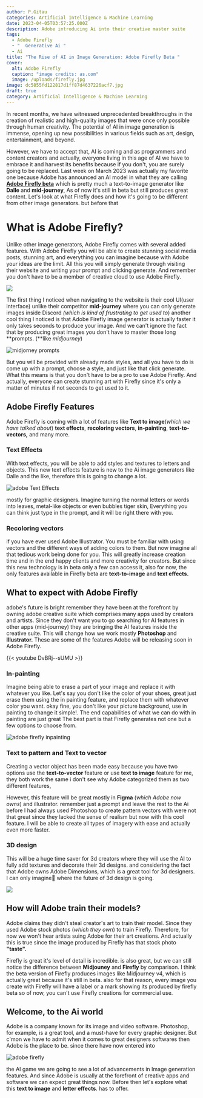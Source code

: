 ```yaml
---
author: P.Gitau
categories: Artificial Intelligence & Machine Learning
date: 2023-04-05T03:57:25.000Z
description: Adobe introducing Ai into their creative master suite
tags:
  - Adobe Firefly
  - "  Generative Ai "
  - Ai
title: "The Rise of AI in Image Generation: Adobe Firefly Beta "
cover:
  alt: Adobe Firefly
  caption: "image credits: as.com"
  image: /uploads/firefly.jpg
image: dc5855fd122817d1ff87d4637226acf7.jpg
draft: true
category: Artificial Intelligence & Machine Learning
---
```

In recent months, we have witnessed unprecedented breakthroughs in the creation of realistic and high-quality images that were once only possible through human creativity. The potential of AI in image generation is immense, opening up new possibilities in various fields such as art, design, entertainment, and beyond.

However, we have to accept that, AI is coming and as programmers and content creators and actually, everyone living in this age of AI we have to embrace it and harvest its benefits because if you don't, you are surely going to be replaced. Last week on March 2023 was actually my favorite one because Adobe has announced an AI model in what they are calling [**Adobe Firefly beta**](https://firefly.adobe.com/) which is pretty much a text-to-image generator like **Dalle** and **mid-journey**, As of now it's still in beta but still produces great content. Let's look at what Firefly does and how it's going to be different from other image generators. but before that

# What is Adobe Firefly?

Unlike other image generators, Adobe Firefly comes with several added features. With Adobe Firefly you will be able to create stunning social media posts, stunning art, and everything you can imagine because with Adobe your ideas are the limit. All this you will simply generate through visiting their website and writing your prompt and clicking generate. And remember you don't have to be a member of creative cloud to use Adobe Firefly.

![](/uploads/fire.PNG)

The first thing I noticed when navigating to the website is their cool UI(user interface) unlike their competitor **mid-journey** where you can only generate images inside Discord _(which is kind of frustrating to get used to_) another cool thing I noticed is that Adobe Firefly image generator is actually faster it only takes seconds to produce your image. And we can't ignore the fact that by producing great images you don't have to master those long **prompts. (**like _midjourney_)

![midjorney prompts](/uploads/mj-prompt.png)

But you will be provided with already made styles, and all you have to do is come up with a prompt, choose a style, and just like that click generate. What this means is that you don't have to be a pro to use Adobe Firefly. And actually, everyone can create stunning art with Firefly since it's only a matter of minutes if not seconds to get used to it.

## Adobe Firefly Features

Adobe Firefly is coming with a lot of features like **Text to image**(_which we have talked about_) **text effects**, **recoloring vectors**, **in-painting**, **text-to-vectors,** and many more.

### Text Effects

With text effects, you will be able to add styles and textures to letters and objects. This new text effects feature is new to the Ai image generators like Dalle and the like, therefore this is going to change a lot.

![adobe Text Effects](/uploads/firefly_rubberballs_24949-scaled.webp)

mostly for graphic designers. Imagine turning the normal letters or words into leaves, metal-like objects or even bubbles tiger skin, Everything you can think just type in the prompt, and it will be right there with you.

### Recoloring vectors

if you have ever used Adobe Illustrator. You must be familiar with using vectors and the different ways of adding colors to them. But now imagine all that tedious work being done for you. This will greatly increase creation time and in the end happy clients and more creativity for creators. But since this new technology is in beta only a few can access it, also for now, the only features available in Firefly beta are **text-to-image** and **text effects.**

## What to expect with Adobe Firefly

adobe's future is bright remember they have been at the forefront by owning adobe creative suite which comprises many apps used by creators and artists. Since they don't want you to go searching for AI features in other apps (mid-journey) they are bringing the AI features inside the creative suite. This will change how we work mostly **Photoshop** and **Illustrator.** These are some of the features Adobe will be releasing soon in Adobe Firefly.

{{< youtube DvBRj--sUMU >}}

### In-painting

Imagine being able to erase a part of your image and replace it with whatever you like. Let's say you don't like the color of your shoes, great just erase them using the in painting feature, and replace them with whatever color you want. okay fine, you don't like your picture background, use in painting to change it simple!. The end capabilities of what we can do with in painting are just great The best part is that Firefly generates not one but a few options to choose from.

![adobe firefly inpainting](/uploads/screenshot-2023-04-04-at-08-41-36.png)

### Text to pattern and Text to vector

Creating a vector object has been made easy because you have two options use the **text-to-vector** feature or use **text to image** feature for me, they both work the same i don't see why Adobe categorized them as two different features,

However, this feature will be great mostly in **Figma** (_which Adobe now owns_) and illustrator. remember just a prompt and leave the rest to the Ai before I had always used Photoshop to create pattern vectors with were not that great since they lacked the sense of realism but now with this cool feature. I will be able to create all types of imagery with ease and actually even more faster.

### 3D design

This will be a huge time saver for 3d creators where they will use the AI to fully add textures and decorate their 3d designs. and considering the fact that Adobe owns Adobe Dimensions, which is a great tool for 3d designers. I can only imagine🤔 where the future of 3d design is going.

![](/uploads/0220cad03d49487eaccc7dec660043fd.gif)

## How will Adobe train their models?

Adobe claims they didn't steal creator's art to train their model. Since they used Adobe stock photos (_which they own_) to train Firefly. Therefore, for now we won't hear artists suing Adobe for their art creations. And actually this is true since the image produced by Firefly has that stock photo **"taste".**

Firefly is great it's level of detail is incredible. is also great, but we can still notice the difference between **Midjouney** and **Firefly** by comparison. I think the beta version of Firefly produces images like Midjourney v4, which is actually great because it's still in beta. also for that reason, every image you create with Firefly will have a label or a mark showing its produced by firefly beta so of now, you can't use Firefly creations for commercial use.

## Welcome, to the Ai world

Adobe is a company known for its image and video software. Photoshop, for example, is a great tool, and a must-have for every graphic designer. But c'mon we have to admit when it comes to great designers softwares then Adobe is the place to be. since there have now entered into

![adobe firefly](/uploads/adobe-firefly-is-a-text-to-image-generator-that-didnt-steal-your-work.webp)

the AI game we are going to see a lot of advancements in Image generation features. And since Adobe is usually at the forefront of creative apps and software we can expect great things now. Before then let's explore what this **text to image** and **letter effects**. has to offer.
